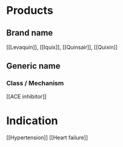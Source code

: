 # Products

## Brand name
[[Levaquin]], [[Iquix]], [[Quinsair]], [[Quixin]]

## Generic name


### Class / Mechanism
[[ACE inhibitor]]

# Indication
[[Hypertension]]
[[Heart failure]]
